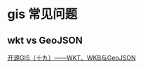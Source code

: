 # gis 常见问题

## wkt vs GeoJSON

[开源GIS（十九）——WKT、WKB与GeoJSON](https://blog.csdn.net/xcymorningsun/article/details/89848096)
